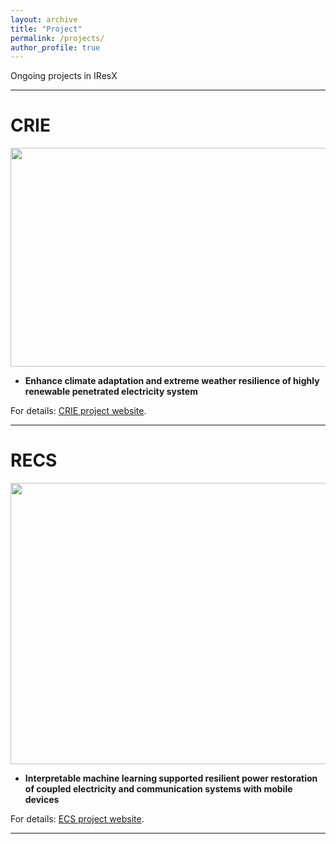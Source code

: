```yaml
---
layout: archive
title: "Project"
permalink: /projects/
author_profile: true
---
```

Ongoing projects in IResX

---

# CRIE
<img src="https://JinZhaoTCD.github.io/images/CRIE.jpg" width="550" height="350"> 

* **Enhance climate adaptation and extreme weather resilience of highly renewable penetrated electricity system**

For details:
[CRIE project website](https://sites.google.com/tcd.ie/crie/home).



---

# RECS
<img src="https://JinZhaoTCD.github.io/images/ECS.jpg" width="550" height="450"> 

* **Interpretable machine learning supported resilient power restoration of coupled electricity and communication systems  with mobile devices**

For details:
[ECS project website](https://scholar.google.com/xxxxxxxx).


---



